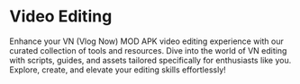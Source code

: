 # Video Editing
Enhance your VN (Vlog Now) MOD APK video editing experience with our curated collection of tools and resources. Dive into the world of VN editing with scripts, guides, and assets tailored specifically for enthusiasts like you. Explore, create, and elevate your editing skills effortlessly!

